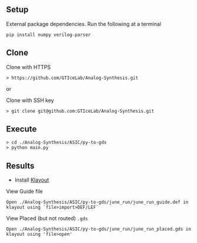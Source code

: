 ## Setup
External package dependencies. Run the following at a terminal

```
pip install numpy verilog-parser
```

## Clone
Clone with HTTPS
```
> https://github.com/GTIceLab/Analog-Synthesis.git
```
or

Clone with SSH key
```
> git clone git@github.com:GTIceLab/Analog-Synthesis.git
```


## Execute
```
> cd ./Analog-Synthesis/ASIC/py-to-gds
> python main.py
```

## Results
- Install [Klayout](https://www.klayout.de/build.html)


View Guide file
```
Open ./Analog-Synthesis/ASIC/py-to-gds/june_run/june_run_guide.def in klayout using `file>import>DEF/LEF`
```

View Placed (but not routed) `.gds`
```
Open ./Analog-Synthesis/ASIC/py-to-gds/june_run/june_run_placed.gds in klayout using 'file>open'
```
